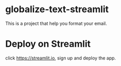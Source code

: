# globalize-text-streamlit

This is a project that help you format your email.

# Deploy on Streamlit
click https://streamlit.io, sign up and deploy the app.

